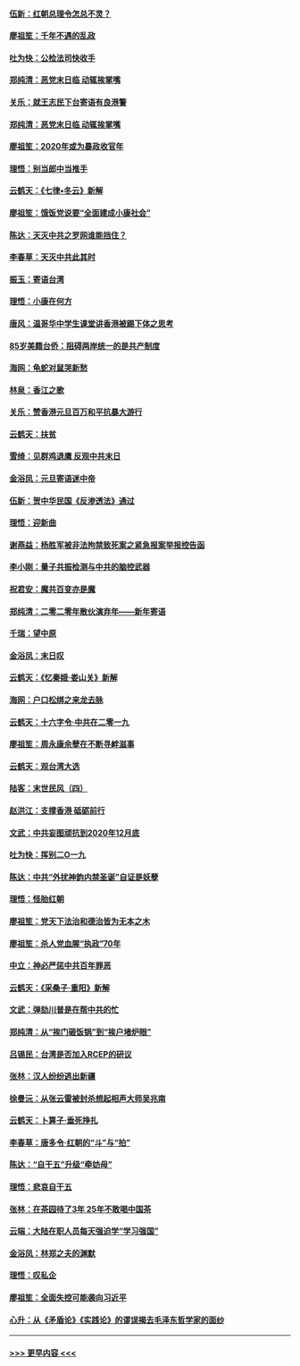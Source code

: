 #### [伍新：红朝总理令怎总不灵？](../pages/nsc993/n11770813.md?t=01061455) 
#### [廖祖笙：千年不遇的乱政](../pages/nsc993/n11770373.md?t=01061455) 
#### [吐为快：公检法司快收手](../pages/nsc993/n11770359.md?t=01061455) 
#### [郑纯清：恶党末日临 动辄挨掌嘴](../pages/nsc993/n11769912.md?t=01061455) 
#### [关乐：就王志民下台寄语有良港警](../pages/nsc993/n11769903.md?t=01061455) 
#### [郑纯清：恶党末日临 动辄挨掌嘴](../pages/nsc993/n11769356.md?t=01061455) 
#### [廖祖笙：2020年或为暴政收官年](../pages/nsc993/n11768216.md?t=01061455) 
#### [理悟：别当郎中当推手](../pages/nsc993/n11768243.md?t=01061455) 
#### [云鹤天：《七律▪冬云》新解](../pages/nsc993/n11768204.md?t=01061455) 
#### [廖祖笙：饿饭党说要“全面建成小康社会”](../pages/nsc993/n11767482.md?t=01061455) 
#### [陈达：天灭中共之罗网谁能挡住？](../pages/nsc993/n11767465.md?t=01061455) 
#### [李春草：天灭中共此其时](../pages/nsc993/n11767452.md?t=01061455) 
#### [振玉：寄语台湾](../pages/nsc993/n11767432.md?t=01061455) 
#### [理悟：小康在何方](../pages/nsc993/n11767394.md?t=01061455) 
#### [唐风：温哥华中学生课堂讲香港被踢下体之思考](../pages/nsc993/n11766848.md?t=01061455) 
#### [85岁美籍台侨：阻碍两岸统一的是共产制度](../pages/nsc993/n11765043.md?t=01061455) 
#### [海网：龟蛇对鼠哭新愁](../pages/nsc993/n11764895.md?t=01061455) 
#### [林泉：香江之歌](../pages/nsc993/n11764415.md?t=01061455) 
#### [关乐：赞香港元旦百万和平抗暴大游行](../pages/nsc993/n11764382.md?t=01061455) 
#### [云鹤天：扶贫](../pages/nsc993/n11764245.md?t=01061455) 
#### [雪绮：见群鸡退鹰  反观中共末日](../pages/nsc993/n11762112.md?t=01061455) 
#### [金浴凤：元旦寄语迷中帝](../pages/nsc993/n11761788.md?t=01061455) 
#### [伍新：贺中华民国《反渗透法》通过](../pages/nsc993/n11761994.md?t=01061455) 
#### [理悟：迎新曲](../pages/nsc993/n11761152.md?t=01061455) 
#### [谢燕益：杨胜军被非法拘禁致死案之紧急报案举报控告函](../pages/nsc993/n11756134.md?t=01061455) 
#### [李小刚：量子共振检测与中共的脑控武器](../pages/nsc993/n11754518.md?t=01061455) 
#### [祝君安：魔共百变亦是魔](../pages/nsc993/n11754469.md?t=01061455) 
#### [郑纯清：二零二零年散伙演弃年——新年寄语](../pages/nsc993/n11754195.md?t=01061455) 
#### [千瑞：望中原](../pages/nsc993/n11754159.md?t=01061455) 
#### [金浴凤：末日叹](../pages/nsc993/n11752359.md?t=01061455) 
#### [云鹤天：《忆秦娥‧娄山关》新解](../pages/nsc993/n11752348.md?t=01061455) 
#### [海网：户口松绑之来龙去脉](../pages/nsc993/n11752328.md?t=01061455) 
#### [云鹤天：十六字令‧中共在二零一九](../pages/nsc993/n11752305.md?t=01061455) 
#### [廖祖笙：周永康余孽在不断寻衅滋事](../pages/nsc993/n11751013.md?t=01061455) 
#### [云鹤天：观台湾大选](../pages/nsc993/n11751007.md?t=01061455) 
#### [陆客：末世民风（四）](../pages/nsc993/n11749203.md?t=01061455) 
#### [赵洪江：支撑香港 砥砺前行](../pages/nsc993/n11748482.md?t=01061455) 
#### [文武：中共妄图顽抗到2020年12月底](../pages/nsc993/n11748446.md?t=01061455) 
#### [吐为快：挥别二O一九](../pages/nsc993/n11748411.md?t=01061455) 
#### [陈达：中共“外扰神韵内禁圣诞”自证是妖孽](../pages/nsc993/n11748226.md?t=01061455) 
#### [理悟：怪胎红朝](../pages/nsc993/n11748206.md?t=01061455) 
#### [廖祖笙：党天下法治和德治皆为无本之木](../pages/nsc993/n11748135.md?t=01061455) 
#### [廖祖笙：杀人党血腥“执政”70年](../pages/nsc993/n11745144.md?t=01061455) 
#### [中立：神必严惩中共百年罪恶](../pages/nsc993/n11744970.md?t=01061455) 
#### [云鹤天：《采桑子‧重阳》新解](../pages/nsc993/n11744948.md?t=01061455) 
#### [文武：弹劾川普是在帮中共的忙](../pages/nsc993/n11744758.md?t=01061455) 
#### [郑纯清：从“挨门砸饭锅”到“挨户堵炉眼”](../pages/nsc993/n11744745.md?t=01061455) 
#### [吕锡民：台湾是否加入RCEP的研议](../pages/nsc993/n11744701.md?t=01061455) 
#### [张林：汉人纷纷逃出新疆](../pages/nsc993/n11743530.md?t=01061455) 
#### [徐曼沅：从张云雷被封杀想起相声大师吴兆南](../pages/nsc993/n11741816.md?t=01061455) 
#### [云鹤天：卜算子‧垂死挣扎](../pages/nsc993/n11739956.md?t=01061455) 
#### [李春草：唐多令‧红朝的“斗”与“拍”](../pages/nsc993/n11739830.md?t=01061455) 
#### [陈达：“自干五”升级“牵妨母”](../pages/nsc993/n11739724.md?t=01061455) 
#### [理悟：悲哀自干五](../pages/nsc993/n11739547.md?t=01061455) 
#### [张林：在茶园待了3年 25年不敢喝中国茶](../pages/nsc993/n11739240.md?t=01061455) 
#### [云端：大陆在职人员每天强迫学“学习强国”](../pages/nsc993/n11738735.md?t=01061455) 
#### [金浴凤：林郑之夫的渊默](../pages/nsc993/n11737735.md?t=01061455) 
#### [理悟：叹私企](../pages/nsc993/n11737715.md?t=01061455) 
#### [廖祖笙：全面失控可能袭向习近平](../pages/nsc993/n11737704.md?t=01061455) 
#### [心升：从《矛盾论》《实践论》的谬误揭去毛泽东哲学家的面纱](../pages/nsc993/n11736962.md?t=01061455) 

----
#### [ >>> 更早内容 <<< ](../indexes/nsc993-earlier.md)
